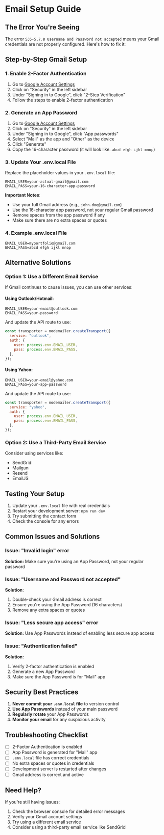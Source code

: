 # Email Setup Guide

## The Error You're Seeing

The error `535-5.7.8 Username and Password not accepted` means your Gmail credentials are not properly configured. Here's how to fix it:

## Step-by-Step Gmail Setup

### 1. Enable 2-Factor Authentication

1. Go to [Google Account Settings](https://myaccount.google.com/)
2. Click on "Security" in the left sidebar
3. Under "Signing in to Google", click "2-Step Verification"
4. Follow the steps to enable 2-factor authentication

### 2. Generate an App Password

1. Go to [Google Account Settings](https://myaccount.google.com/)
2. Click on "Security" in the left sidebar
3. Under "Signing in to Google", click "App passwords"
4. Select "Mail" as the app and "Other" as the device
5. Click "Generate"
6. Copy the 16-character password (it will look like: `abcd efgh ijkl mnop`)

### 3. Update Your .env.local File

Replace the placeholder values in your `.env.local` file:

```env
EMAIL_USER=your-actual-gmail@gmail.com
EMAIL_PASS=your-16-character-app-password
```

**Important Notes:**

- Use your full Gmail address (e.g., `john.doe@gmail.com`)
- Use the 16-character app password, not your regular Gmail password
- Remove spaces from the app password if any
- Make sure there are no extra spaces or quotes

### 4. Example .env.local File

```env
EMAIL_USER=myportfolio@gmail.com
EMAIL_PASS=abcd efgh ijkl mnop
```

## Alternative Solutions

### Option 1: Use a Different Email Service

If Gmail continues to cause issues, you can use other services:

#### Using Outlook/Hotmail:

```env
EMAIL_USER=your-email@outlook.com
EMAIL_PASS=your-password
```

And update the API route to use:

```javascript
const transporter = nodemailer.createTransport({
  service: "outlook",
  auth: {
    user: process.env.EMAIL_USER,
    pass: process.env.EMAIL_PASS,
  },
});
```

#### Using Yahoo:

```env
EMAIL_USER=your-email@yahoo.com
EMAIL_PASS=your-app-password
```

And update the API route to use:

```javascript
const transporter = nodemailer.createTransport({
  service: "yahoo",
  auth: {
    user: process.env.EMAIL_USER,
    pass: process.env.EMAIL_PASS,
  },
});
```

### Option 2: Use a Third-Party Email Service

Consider using services like:

- SendGrid
- Mailgun
- Resend
- EmailJS

## Testing Your Setup

1. Update your `.env.local` file with real credentials
2. Restart your development server: `npm run dev`
3. Try submitting the contact form
4. Check the console for any errors

## Common Issues and Solutions

### Issue: "Invalid login" error

**Solution:** Make sure you're using an App Password, not your regular password

### Issue: "Username and Password not accepted"

**Solution:**

1. Double-check your Gmail address is correct
2. Ensure you're using the App Password (16 characters)
3. Remove any extra spaces or quotes

### Issue: "Less secure app access" error

**Solution:** Use App Passwords instead of enabling less secure app access

### Issue: "Authentication failed"

**Solution:**

1. Verify 2-factor authentication is enabled
2. Generate a new App Password
3. Make sure the App Password is for "Mail" app

## Security Best Practices

1. **Never commit your `.env.local` file** to version control
2. **Use App Passwords** instead of your main password
3. **Regularly rotate** your App Passwords
4. **Monitor your email** for any suspicious activity

## Troubleshooting Checklist

- [ ] 2-Factor Authentication is enabled
- [ ] App Password is generated for "Mail" app
- [ ] `.env.local` file has correct credentials
- [ ] No extra spaces or quotes in credentials
- [ ] Development server is restarted after changes
- [ ] Gmail address is correct and active

## Need Help?

If you're still having issues:

1. Check the browser console for detailed error messages
2. Verify your Gmail account settings
3. Try using a different email service
4. Consider using a third-party email service like SendGrid
